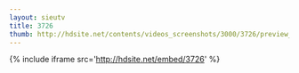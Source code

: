 ```yaml
---
layout: sieutv
title: 3726
thumb: http://hdsite.net/contents/videos_screenshots/3000/3726/preview_360p.mp4.jpg
---
```

{% include iframe src='http://hdsite.net/embed/3726' %}
 
